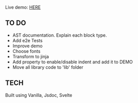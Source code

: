 Live demo: [HERE](https://juancamejoalarcon.github.io/templator/dist/index.html)

## TO DO

- AST documentation. Explain each block type.
- Add e2e Tests
- Improve demo
- Choose fonts
- Transform to jinja
- Add property to enable/disable indent and add it to DEMO
- Move all library code to 'lib' folder


## TECH

Built using Vanilla, Jsdoc, Svelte 